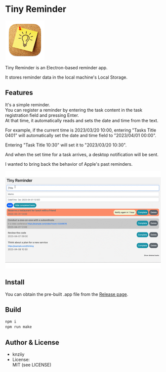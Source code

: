 # Tiny Reminder

<div align="left">
  <img src="static/icon.iconset/icon_128x128.png">
</div>

Tiny Reminder is an Electron-based reminder app.

It stores reminder data in the local machine's Local Storage.

## Features
It's a simple reminder.  
You can register a reminder by entering the task content in the task registration field and pressing Enter.  
At that time, it automatically reads and sets the date and time from the text.

For example, if the current time is 2023/03/20 10:00, entering "Tasks Title 0401" will automatically set the date and time field to "2023/04/01 00:00".

Entering "Task Title 10:30" will set it to "2023/03/20 10:30".

And when the set time for a task arrives, a desktop notification will be sent.

I wanted to bring back the behavior of Apple's past reminders.

<div align="center">
  <img src="static/tiny-reminder-movie.gif">
</div>


## Install

You can obtain the pre-built .app file from the [Release page](https://github.com/knziiy/TinyReminder/releases). 


## Build

```bash
npm i
npm run make
```

## Author & License

* knziiy
* License:  
  MIT (see LICENSE)
